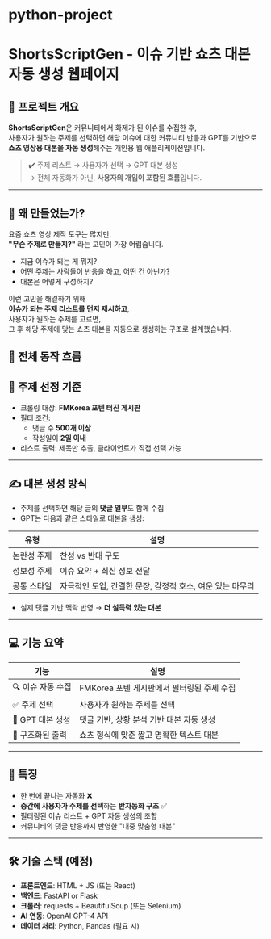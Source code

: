 # python-project
 
# ShortsScriptGen - 이슈 기반 쇼츠 대본 자동 생성 웹페이지

## 📝 프로젝트 개요

**ShortsScriptGen**은 커뮤니티에서 화제가 된 이슈를 수집한 후,  
사용자가 원하는 주제를 선택하면 해당 이슈에 대한 커뮤니티 반응과 GPT를 기반으로  
**쇼츠 영상용 대본을 자동 생성**해주는 개인용 웹 애플리케이션입니다.

> ✔️ 주제 리스트 → 사용자가 선택 → GPT 대본 생성  
> → 전체 자동화가 아닌, **사용자의 개입이 포함된 흐름**입니다.

---

## 🎯 왜 만들었는가?

요즘 쇼츠 영상 제작 도구는 많지만,  
**"무슨 주제로 만들지?"** 라는 고민이 가장 어렵습니다.

- 지금 이슈가 되는 게 뭐지?
- 어떤 주제는 사람들이 반응을 하고, 어떤 건 아닌가?
- 대본은 어떻게 구성하지?

이런 고민을 해결하기 위해  
**이슈가 되는 주제 리스트를 먼저 제시하고**,  
사용자가 원하는 주제를 고르면,  
그 후 해당 주제에 맞는 쇼츠 대본을 자동으로 생성하는 구조로 설계했습니다.

## 🚀 전체 동작 흐름

## 🧠 주제 선정 기준

- 크롤링 대상: **FMKorea 포텐 터진 게시판**
- 필터 조건:
  - 댓글 수 **500개 이상**
  - 작성일이 **2일 이내**
- 리스트 출력: 제목만 추출, 클라이언트가 직접 선택 가능

---

## ✍️ 대본 생성 방식

- 주제를 선택하면 해당 글의 **댓글 일부**도 함께 수집
- GPT는 다음과 같은 스타일로 대본을 생성:

| 유형 | 설명 |
|------|------|
| 논란성 주제 | 찬성 vs 반대 구도 |
| 정보성 주제 | 이슈 요약 + 최신 정보 전달 |
| 공통 스타일 | 자극적인 도입, 간결한 문장, 감정적 호소, 여운 있는 마무리 |

- 실제 댓글 기반 맥락 반영 → **더 설득력 있는 대본**

---

## 💻 기능 요약

| 기능 | 설명 |
|------|------|
| 🔍 이슈 자동 수집 | FMKorea 포텐 게시판에서 필터링된 주제 수집 |
| ✅ 주제 선택 | 사용자가 원하는 주제를 선택 |
| 🤖 GPT 대본 생성 | 댓글 기반, 상황 분석 기반 대본 자동 생성 |
| 🧾 구조화된 출력 | 쇼츠 형식에 맞춘 짧고 명확한 텍스트 대본 |

---

## 📌 특징

- 한 번에 끝나는 자동화 ❌  
- **중간에 사용자가 주제를 선택**하는 **반자동화 구조** ✅
- 필터링된 이슈 리스트 + GPT 자동 생성의 조합
- 커뮤니티의 댓글 반응까지 반영한 "대중 맞춤형 대본"

---

## 🛠️ 기술 스택 (예정)

- **프론트엔드**: HTML + JS (또는 React)
- **백엔드**: FastAPI or Flask
- **크롤러**: requests + BeautifulSoup (또는 Selenium)
- **AI 연동**: OpenAI GPT-4 API
- **데이터 처리**: Python, Pandas (필요 시)
